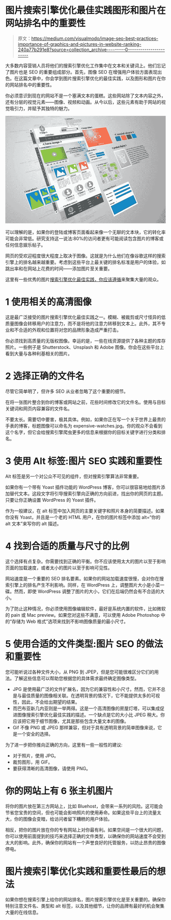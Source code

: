 # 图片搜索引擎优化最佳实践图形和图片在网站排名中的重要性

> 原文：<https://medium.com/visualmodo/image-seo-best-practices-importance-of-graphics-and-pictures-in-website-ranking-240a77b291e8?source=collection_archive---------0----------------------->

大多数内容营销人员将他们的搜索引擎优化工作集中在文本和关键词上。他们忘记了图片也是 SEO 的重要组成部分。首先，图像 SEO 在增强用户体验方面表现出色。在这篇文章中，你会学到图片搜索引擎优化的最佳实践，以及图形和图片在你的网站排名中的重要性。

你必须意识到现在的网站不是一个塞满文本的蛋糕。这些网站除了文本内容之外，还有分层的视觉元素——图像、视频和动画。从今以后，这些元素有助于网站的视觉吸引力，并赋予其独特的魅力。

![](img/60329190e9d38238f018bff573d3db84.png)

可以理解的是，如果你的登陆或博客页面看起来像一个无聊的文本块，它的转化率可能会非常低。研究支持这一说法:80%的访问者更有可能阅读包含图片的博客或任何信息娱乐帖子。

网页的受欢迎程度很大程度上取决于图像。这就是为什么他们在像谷歌这样的搜索引擎上的排名越来越重要。考虑到这些平台上最关键的排名标准是用户的体验，如跳出率和在网站上花费的时间——添加图片至关重要。

这里有一些优秀的图片[搜索引擎优化最佳实践，你应该遵循](https://visualmodo.com/seo-best-practices-that-you-should-follow/)来聚集大量的观众。

# 1 使用相关的高清图像

这是最广泛接受的图片搜索引擎优化最佳实践之一。模糊、被裁剪或尺寸怪异的低质量图像会转移用户的注意力，而不是将他的注意力转移到文本上。此外，其不专业和不合适的外观和位置将对您的品牌形象造成严重打击。

你必须找到高质量的无版权图像。幸运的是，一些在线资源提供了各种主题的库存照片。一些例子是 Shutterstock、Unsplash 和 Adobe 图像。你会在这些平台上看到大量与各种利基相关的图片。

# 2 选择正确的文件名

尽管它简单明了，但许多 SEO 从业者忽略了这个重要的细节。

在将一张图片整合到你的博客或网站之前，花些时间修改它的文件名。使用与目标关键词和网页内容兼容的文件名。

不要太长。需要切中要害，极其具体。例如，如果你正在写一个关于世界上最贵的手表的博客，标题图像可以命名为 expensive-watches.jpg。你的观众不会看到这个名字，但它会给搜索引擎爬虫更多的信息来根据你的目标关键字进行分类和排名。

# 3 使用 Alt 标签:图片 SEO 实践和重要性

Alt 标签是另一个对公众不可见的组件，但对搜索引擎算法非常重要。

如果你有一个带有 Yoast 插件功能的 WordPress 博客，你可以很容易地给图片添加替代文本。这段文字将引导搜索引擎向正确的方向前进，找出你的网页的主题。只要让你正确设置 WordPress 的 Yoast 插件。

作为一般建议，在 alt 标签中加入网页的主要关键字和照片本身的简要描述。如果你没有 Yoast，并且是一个老的 HTML 用户，在你的图片标签中添加 alt=“你的 alt 文本”来写你的 alt 描述。

# 4 找到合适的质量与尺寸的比例

这个选择有点复杂。你需要找到正确的平衡。你不应该使用太大的图片以至于影响页面的加载速度，或者太小的图片以至于影响可见性。

网站速度是一个重要的 SEO 排名要素。如果你的网站加载速度很慢，会对你在搜索引擎上的排名产生不利影响。同样，在 WordPress 上，调整图片大小是小菜一碟。然而，即使 WordPress 调整了图片的大小，它们在后端仍然会有不合适的大小。

为了防止这种情况，你必须使用图像编辑软件，最好是系统内置的软件，比如微软的 pain 或 Mac preview。如果您对这些不满意，可以使用 Adobe Photoshop 中的“存储为 Web 格式”选项来找到不影响图像质量的最小尺寸。

# 5 使用合适的文件类型:图片 SEO 的做法和重要性

您可能听说过各种文件大小，从 PNG 到 JPEP，但是您可能很难区分它们的用法。了解这些信息可以帮助您根据您的具体需求最终确定图像类型。

*   JPG 是使用最广泛的文件扩展名，因为它的兼容性和小尺寸。然而，它并不总是与最佳质量的图像相关联。在透明背景的情况下，它不能提供太多的可视性，因此，不会给出期望的结果。
*   而巴布亚新几内亚则是一举两得。这是一个高清图像的房屋灯塔，可以集成促进图像搜索引擎优化最佳实践的描述。一个缺点是它的大小比 JPEG 稍大。你应该把它用于细节图像，尤其是那些包含大量文本的图像。
*   Gif 不像 PNG 或 JPEG 那样兼容，但对于具有透明背景的简单图像来说，它是一个安全的选择。

为了进一步把你推向正确的方向，这里有一些一般性的建议:

*   对于照片，使用 JPG。
*   裁剪图形，用 GIF。
*   要获得清晰的高清图像，请使用 PNG。

# 你的网站上有 6 张主机图片

将你的图片放在第三方网站上，比如 Bluehost，会带来一系列的风险。这可能会节省您宝贵的空间，但也可能会影响照片的使用寿命。如果这些平台上的流量太大，你的图像会变暗，给访问者留下糟糕的用户体验。

相反，把你的图片放在你的专有网站上对你最有利。如果空间是一个很大的问题，你可以使用前面提到的技巧来选择正确的文件类型，以确保你的网站速度不会受到太大的影响。此外，确保你的网站有一个声誉良好的托管服务，以防止昂贵的图像停电。

# 图片搜索引擎优化实践和重要性最后的想法

如果你想在搜索引擎上给你的网站排名，图片搜索引擎优化是至关重要的。确保你特别注意文件名、类型和 alt 标签，以及其他细节，让你的品牌有最好的机会聚集大量的在线信息。